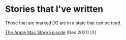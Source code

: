 # Stories that I've written

Those that are marked [X] are in a state that can be read.

[The Apple Mac Store Episode](pages/TheAppleMacStoreEpisode.md) [Dec 2021] [X]
